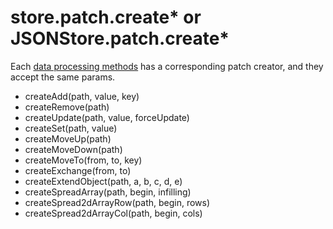# store.patch.create* or JSONStore.patch.create*

Each [data processing methods](https://github.com/Jimmy-YMJ/jsonstore-js#data-processing-methods) has a corresponding patch creator, and they accept the same params.

- createAdd(path, value, key)
- createRemove(path)
- createUpdate(path, value, forceUpdate)
- createSet(path, value)
- createMoveUp(path)
- createMoveDown(path)
- createMoveTo(from, to, key)
- createExchange(from, to)
- createExtendObject(path, a, b, c, d, e)
- createSpreadArray(path, begin, infilling)
- createSpread2dArrayRow(path, begin, rows)
- createSpread2dArrayCol(path, begin, cols)
